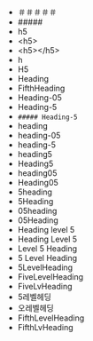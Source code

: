 - ＃＃＃＃＃
- \#####
- h5
- \<h5>
- \<h5>\</h5>
- h
- H5
- Heading
- FifthHeading
- Heading-05
- Heading-5
- `##### Heading-5`
- heading
- heading-05
- heading-5
- heading5
- Heading5
- heading05
- Heading05
- 5heading
- 5Heading
- 05heading
- 05Heading
- Heading level 5
- Heading Level 5
- Level 5 Heading
- 5 Level Heading
- 5LevelHeading
- FiveLevelHeading
- FiveLvHeading
- 5레벨헤딩
- 오레벨헤딩
- FifthLevelHeading
- FifthLvHeading